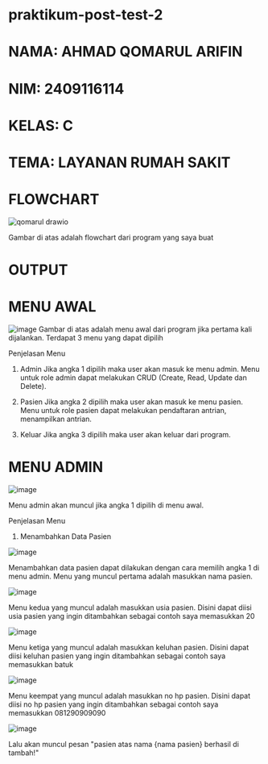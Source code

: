 # praktikum-post-test-2

# NAMA: AHMAD QOMARUL ARIFIN
# NIM: 2409116114
# KELAS: C 
# TEMA: LAYANAN RUMAH SAKIT

# FLOWCHART

![qomarul drawio](https://github.com/user-attachments/assets/c7150f55-9fc0-489e-8d65-cb4e61755cd5)

Gambar di atas adalah flowchart dari program yang saya buat

# OUTPUT

# MENU AWAL

![image](https://github.com/user-attachments/assets/b00f9c35-055d-4646-9276-fa3b6be43794)
Gambar di atas adalah menu awal dari program jika pertama kali dijalankan. Terdapat 3 menu yang dapat dipilih

Penjelasan Menu
1. Admin
Jika angka 1 dipilih maka user akan masuk ke menu admin. Menu untuk role admin dapat melakukan CRUD (Create, Read, Update dan Delete).

2. Pasien
Jika angka 2 dipilih maka user akan masuk ke menu pasien. Menu untuk role pasien dapat melakukan pendaftaran antrian, menampilkan antrian.

3. Keluar
Jika angka 3 dipilih maka user akan keluar dari program.

# MENU ADMIN

![image](https://github.com/user-attachments/assets/81a0145a-b69e-4986-ba8a-39807b263314)

Menu admin akan muncul jika angka 1 dipilih di menu awal.

Penjelasan Menu

1. Menambahkan Data Pasien

![image](https://github.com/user-attachments/assets/2f659c29-9f0d-4c29-92ec-2e1ada9ce4ff)

Menambahkan data pasien dapat dilakukan dengan cara memilih angka 1 di menu admin. Menu yang muncul pertama adalah masukkan nama pasien.

![image](https://github.com/user-attachments/assets/6dc67231-e637-462e-92b8-91ebd27b3984)

Menu kedua yang muncul adalah masukkan usia pasien. Disini dapat diisi usia pasien yang ingin ditambahkan sebagai contoh saya memasukkan 20

![image](https://github.com/user-attachments/assets/fb8c3a0e-1d02-4715-8442-460827a37c47)

Menu ketiga yang muncul adalah masukkan keluhan pasien. Disini dapat diisi keluhan pasien yang ingin ditambahkan sebagai contoh saya memasukkan batuk

![image](https://github.com/user-attachments/assets/f846c3eb-87ef-4734-9aa0-e1844f97eb79)

Menu keempat yang muncul adalah masukkan no hp pasien. Disini dapat diisi no hp pasien yang ingin ditambahkan sebagai contoh saya memasukkan 081290909090

![image](https://github.com/user-attachments/assets/ebf71202-968c-4d3a-a105-ad7258b54f18)

Lalu akan muncul pesan "pasien atas nama {nama pasien}  berhasil di tambah!"






